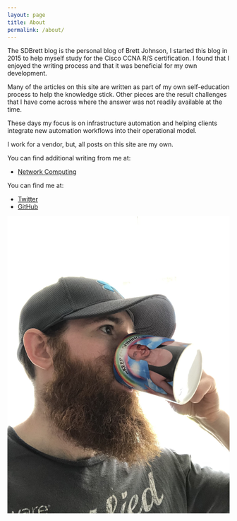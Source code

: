 ```yaml
---
layout: page
title: About 
permalink: /about/
---
```


The SDBrett blog is the personal blog of Brett Johnson, I started this blog in 2015 to help myself study for the Cisco CCNA R/S certification. I found that I enjoyed the writing process and that it was beneficial for my own development.

Many of the articles on this site are written as part of my own self-education process to help the knowledge stick. Other pieces are the result challenges that I have come across where the answer was not readily available at the time.

These days my focus is on infrastructure automation and helping clients integrate new automation workflows into their operational model. 

I work for a vendor, but, all posts on this site are my own. 

You can find additional writing from me at:
- [Network Computing](https://www.networkcomputing.com/author/brett-johnson)

You can find me at:
- [Twitter](https://twitter.com/BrettJohnson008)
- [GitHub](https://github.com/SDBrett)

![ProfilePic](/assets/images/profile.JPG)
